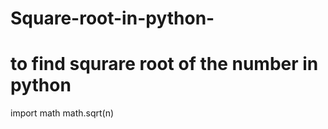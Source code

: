 # Square-root-in-python-
# to find squrare root of the number in python

import math 
math.sqrt(n)

 
